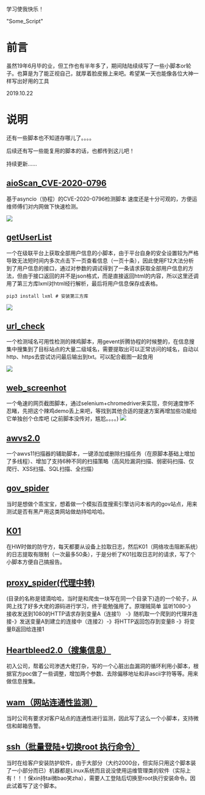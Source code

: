 学习使我快乐！

"Some_Script" 
# 前言
虽然19年6月毕的业，但工作也有半年多了，期间陆陆续续写了一些小脚本or轮子。也算是为了能正视自己，就厚着脸皮搬上来吧。希望某一天也能像各位大神一样写出好用的工具

2019.10.22

# 说明
还有一些脚本也不知道存哪儿了。。。。

后续还有写一些能复用的脚本的话，也都传到这儿吧！

持续更新……

## [aioScan_CVE-2020-0796](https://github.com/GuoKerS/aioScan_CVE-2020-0796)
基于asyncio（协程）的CVE-2020-0796检测脚本 速度还是十分可观的，方便运维师傅们对内网做下快速检测。

![](https://photo.o0o0.club/_%E5%9F%BA%E4%BA%8E%E5%8D%8F%E7%A8%8B%E7%9A%84CVE-2020-0796%E6%A3%80%E6%B5%8B%E8%84%9A%E6%9C%AC/1584228250694.png)

## [getUserList](https://github.com/GuoKerS/Some_Script/tree/master/getUserList_dcgov110)
一个在级联平台上获取全部用户信息的小脚本，由于平台自身的安全设置较为严格导致无法短时间内多次点击下一页查看信息（一页十条），因此使用F12大法分析到了用户信息的接口，通过对参数的调试得到了一条请求获取全部用户信息的方法，但由于接口返回的并不是json格式，而是直接返回html的内容，所以这里还调用了第三方库lxml对html经行解析，最后将用户信息保存成表格。
```
pip3 install lxml # 安装第三方库
```
![](https://photo.o0o0.club/_README.md/1583678845788.png)

## [url_check](https://github.com/GuoKerS/Some_Script/tree/master/url_check)
一个检测域名可用性检测的辣鸡脚本，用gevent折腾协程的时候整的，在信息搜集中搜集到了目标站点的大量二级域名，需要提取出可以正常访问的域名，自动以http、https去尝试访问最后输出到txt。可以配合截图一起食用

![](https://photo.o0o0.club/_README.md/1571711907351.png)
## [web_screenhot](https://github.com/GuoKerS/Some_Script/tree/master/web_screenhot)
一个龟速的网页截图脚本，通过selenium+chromedriver来实现，奈何速度惨不忍睹，先把这个辣鸡demo丢上来吧，等找到其他合适的提速方案再增加些功能给它单独创个仓库吧
(之前脚本没传对，尴尬。。。。)
![](https://photo.o0o0.club/_README.md/1571711352311.png)

## [awvs2.0](https://github.com/GuoKerS/Some_Script/tree/master/awvs2.0)
一个awvs11扫描器的辅助脚本，一键添加或删除扫描任务（在原脚本基础上增加了多线程）、增加了支持6种不同的扫描策略（高风险漏洞扫描、弱密码扫描、仅爬行、XSS扫描、SQL扫描、全扫描）

## [gov_spider](https://github.com/GuoKerS/Some_Script/tree/master/gov_spider)
当时是想做个乖宝宝，想着做一个模拟百度搜索引擎访问本省内的gov站点，用来测试是否有黑产用这类网站做劫持哈哈哈。
## [K01](https://github.com/GuoKerS/Some_Script/tree/master/K01)
在HW时做的防守方，每天都要从设备上拉取日志，然后K01（网络攻击阻断系统）的日志提取有限制（一次最多50条），于是分析了K01拉取日志时的请求，写了个小脚本方便自己搞报告。
## [proxy_spider(代理中转)](https://github.com/GuoKerS/Some_Script/tree/master/proxy_spider)
(目录的名称是错滴哈哈，当时是和爬虫一块写在同一个目录下)造的一个轮子，从网上找了好多大佬的源码进行学习，终于能勉强用了。原理贼简单 监听1080-》接收发送到1080的HTTP请求存到变量A（连接1） -》随机取一个爬到的代理并连接-》发送变量A到建立的连接中（连接2）-》将HTTP返回包存到变量B -》将变量B返回给连接1
## [Heartbleed2.0（搜集信息）](https://github.com/GuoKerS/Some_Script/tree/master/Heartbleed2.0)
初入公司，帮着公司渗透大佬打杂，写的一个心脏出血漏洞的循环利用小脚本，根据官方poc做了一些调整，增加两个参数、去除偏移地址和非ascii字符等等。用来做信息搜集。
## [wam（网站连通性监测）](https://github.com/GuoKerS/Some_Script/tree/master/wam)
当时公司有要求对客户站点的连通性进行监测，因此写了这么一个小脚本，支持微信和邮箱告警。
## [ssh（批量登陆+切换root 执行命令）](https://github.com/GuoKerS/Some_Script/tree/master/ssh)
当时在给客户安装防护软件，由于大部分（大约2000台，但实际只用这个脚本装了一小部分而已）机器都是Linux系统而且说没使用运维管理类的软件（实际上有！！！保xin持tai微bao笑zha），需要人工登陆后切换至root执行安装命令。因此试着写了这个脚本。


